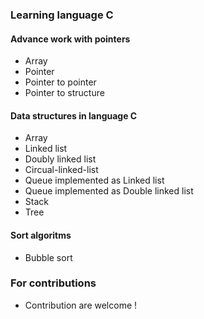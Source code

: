### Learning language C
#### Advance work with pointers
  * Array 
  * Pointer
  * Pointer to pointer
  * Pointer to structure
  
#### Data structures in language C
  * Array
  * Linked list
  * Doubly linked list
  * Circual-linked-list
  * Queue implemented as Linked list
  * Queue implemented as Double linked list
  * Stack
  * Tree
  
#### Sort algoritms 
  * Bubble sort
  
### For contributions 
 * Contribution are welcome !
 
